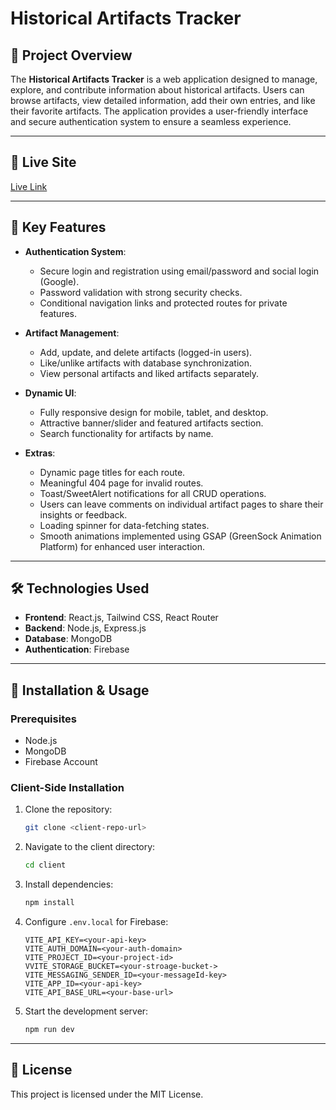 # Historical Artifacts Tracker

## 🌟 Project Overview

The **Historical Artifacts Tracker** is a web application designed to manage, explore, and contribute information about historical artifacts. Users can browse artifacts, view detailed information, add their own entries, and like their favorite artifacts. The application provides a user-friendly interface and secure authentication system to ensure a seamless experience.

---

## 🚀 Live Site

[Live Link](https://egypt-history.netlify.app)

---

## 🎯 Key Features

- **Authentication System**:

  - Secure login and registration using email/password and social login (Google).
  - Password validation with strong security checks.
  - Conditional navigation links and protected routes for private features.

- **Artifact Management**:

  - Add, update, and delete artifacts (logged-in users).
  - Like/unlike artifacts with database synchronization.
  - View personal artifacts and liked artifacts separately.

- **Dynamic UI**:

  - Fully responsive design for mobile, tablet, and desktop.
  - Attractive banner/slider and featured artifacts section.
  - Search functionality for artifacts by name.

- **Extras**:
  - Dynamic page titles for each route.
  - Meaningful 404 page for invalid routes.
  - Toast/SweetAlert notifications for all CRUD operations.
  - Users can leave comments on individual artifact pages to share their insights or feedback.
  - Loading spinner for data-fetching states.
  - Smooth animations implemented using GSAP (GreenSock Animation Platform) for enhanced user interaction.

<!-- ---

## 🖼️ Screenshots
**(Include screenshots of key pages, such as the Home page, Add Artifact page, Artifact Details page, etc.)** -->

---

## 🛠️ Technologies Used

- **Frontend**: React.js, Tailwind CSS, React Router
- **Backend**: Node.js, Express.js
- **Database**: MongoDB
- **Authentication**: Firebase

---

## 📖 Installation & Usage

### Prerequisites

- Node.js
- MongoDB
- Firebase Account

### Client-Side Installation

1. Clone the repository:
   ```bash
   git clone <client-repo-url>
   ```
2. Navigate to the client directory:
   ```bash
   cd client
   ```
3. Install dependencies:
   ```bash
   npm install
   ```
4. Configure `.env.local` for Firebase:
   ```env
   VITE_API_KEY=<your-api-key>
   VITE_AUTH_DOMAIN=<your-auth-domain>
   VITE_PROJECT_ID=<your-project-id>
   VVITE_STORAGE_BUCKET=<your-stroage-bucket->
   VITE_MESSAGING_SENDER_ID=<your-messageId-key>
   VITE_APP_ID=<your-api-key>
   VITE_API_BASE_URL=<your-base-url>
   ```
5. Start the development server:
   ```bash
   npm run dev
   ```

---

## 📜 License

This project is licensed under the MIT License.
